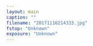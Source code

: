 ```yaml
---
layout: main
caption: ""
filename: "20171116214333.jpg"
fstop: "Unknown"
exposure: "Unknown"
---
```

